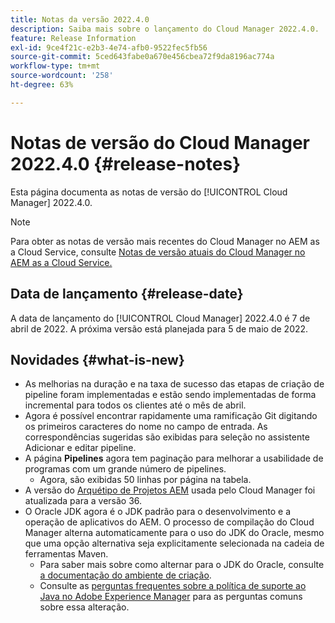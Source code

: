 ```yaml
---
title: Notas da versão 2022.4.0
description: Saiba mais sobre o lançamento do Cloud Manager 2022.4.0.
feature: Release Information
exl-id: 9ce4f21c-e2b3-4e74-afb0-9522fec5fb56
source-git-commit: 5ced643fabe0a670e456cbea72f9da8196ac774a
workflow-type: tm+mt
source-wordcount: '258'
ht-degree: 63%

---
```


# Notas de versão do Cloud Manager 2022.4.0 {#release-notes}

Esta página documenta as notas de versão do [!UICONTROL Cloud Manager] 2022.4.0.

>[!NOTE]
>
>Para obter as notas de versão mais recentes do Cloud Manager no AEM as a Cloud Service, consulte [Notas de versão atuais do Cloud Manager no AEM as a Cloud Service.](https://experienceleague.adobe.com/pt-br/docs/experience-manager-cloud-service/content/release-notes/cloud-manager/current)

## Data de lançamento {#release-date}

A data de lançamento do [!UICONTROL Cloud Manager] 2022.4.0 é 7 de abril de 2022. A próxima versão está planejada para 5 de maio de 2022.

## Novidades {#what-is-new}

* As melhorias na duração e na taxa de sucesso das etapas de criação de pipeline foram implementadas e estão sendo implementadas de forma incremental para todos os clientes até o mês de abril.
* Agora é possível encontrar rapidamente uma ramificação Git digitando os primeiros caracteres do nome no campo de entrada. As correspondências sugeridas são exibidas para seleção no assistente Adicionar e editar pipeline.
* A página **Pipelines** agora tem paginação para melhorar a usabilidade de programas com um grande número de pipelines.
   * Agora, são exibidas 50 linhas por página na tabela.
* A versão do [Arquétipo de Projetos AEM](https://experienceleague.adobe.com/pt-br/docs/experience-manager-core-components/using/developing/archetype/overview) usada pelo Cloud Manager foi atualizada para a versão 36.
* O Oracle JDK agora é o JDK padrão para o desenvolvimento e a operação de aplicativos do AEM. O processo de compilação do Cloud Manager alterna automaticamente para o uso do JDK do Oracle, mesmo que uma opção alternativa seja explicitamente selecionada na cadeia de ferramentas Maven.
   * Para saber mais sobre como alternar para o JDK do Oracle, consulte [a documentação do ambiente de criação](/help/getting-started/build-environment.md#using-java-support).
   * Consulte as [perguntas frequentes sobre a política de suporte ao Java no Adobe Experience Manager](https://experienceleague.adobe.com/docs/experience-manager-65/assets/Java_Policy_for_Adobe_Experience_Manager.pdf) para as perguntas comuns sobre essa alteração.
